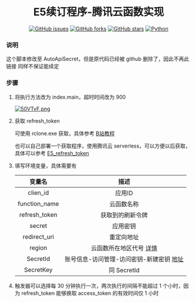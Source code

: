 <div align="center">
<h1>E5续订程序-腾讯云函数实现</h1>

[![GitHub issues](https://img.shields.io/github/issues/ICE99125/AutoAPI?color=red&style=for-the-badge)](https://github.com/ICE99125/AutoAPI/issues)  [![GitHub forks](https://img.shields.io/github/forks/ICE99125/AutoAPI?style=for-the-badge)](https://github.com/ICE99125/AutoAPI/network)  [![GitHub stars](https://img.shields.io/github/stars/ICE99125/AutoAPI?style=for-the-badge)](https://github.com/ICE99125/AutoAPI/stargazers)  [![Python](https://img.shields.io/badge/python-3.6%2B-orange?style=for-the-badge)](https://www.python.org/)
</div>

### 说明
这个脚本修改至 AutoApiSecret，但是原代码已经被 github 删除了，因此不再此链接
同样不保证能续定

### 步骤
1. 将执行方法改为 index.main，超时时间改为 900

   [![50VTvF.png](https://z3.ax1x.com/2021/10/19/50VTvF.png)](https://imgtu.com/i/50VTvF)

2. 获取 refresh_token

   可使用 rclone.exe 获取，具体参考 [B站教程](https://www.bilibili.com/video/BV1mE411V74B?share_source=copy_web)

   也可以自己部署一个获取程序，使用腾讯云 serverless，可以方便以后获取，具体可以参考 [E5_refresh_token](https://github.com/ICE99125/E5_refresh_token.git)

3. 填写环境变量，具体需要有

   |    变量名     |       描述       |
   | :-----------: | :--------------: |
   |   clien_id    |      应用ID      |
   | function_name | 云函数名称|
   | refresh_token | 获取到的刷新令牌 |
   |    secret     |     应用密钥     |
   | redirect_uri  |    重定向地址    |
   | region | 云函数所在地区代号 [详情](https://cloud.tencent.com/document/product/583/17238#:~:text=SecretId%3DAKID********EXAMPLE-,%E5%9C%B0%E5%9F%9F%E5%88%97%E8%A1%A8,-%E6%9C%AC%E4%BA%A7%E5%93%81%E6%89%80%E6%9C%89) |
   | SecretId | 账号信息-访问管理-访问密钥-新建密钥 [地址](https://console.cloud.tencent.com/cam/capi) |
   | SecretKey | 同 SecretId |

4. 触发器可以选择每 30 分钟执行一次，两次执行的间隔不能超过 1 个小时，因为 refresh_token 能够换取 access_token 的有效时间仅 1 小时
